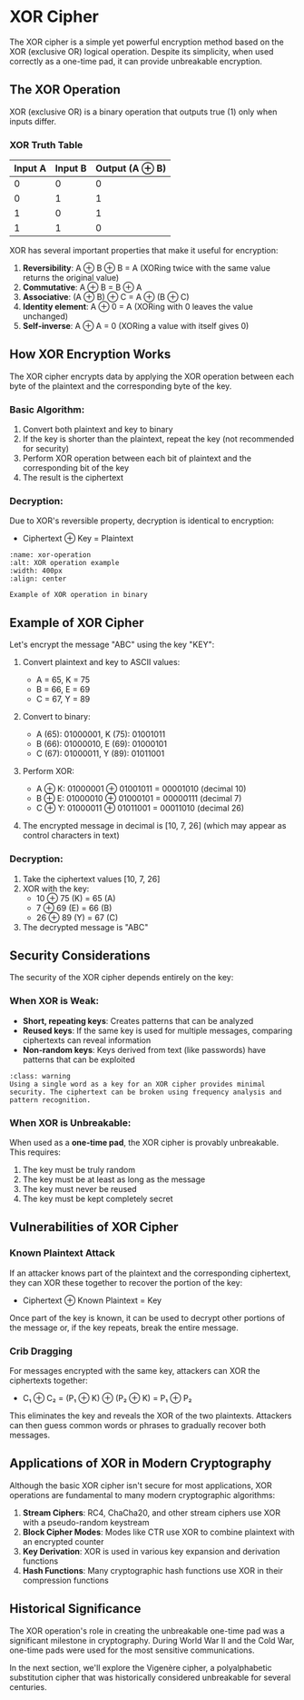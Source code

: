 # XOR Cipher

The XOR cipher is a simple yet powerful encryption method based on the XOR (exclusive OR) logical operation. Despite its simplicity, when used correctly as a one-time pad, it can provide unbreakable encryption.

## The XOR Operation

XOR (exclusive OR) is a binary operation that outputs true (1) only when inputs differ.

### XOR Truth Table

| Input A | Input B | Output (A ⊕ B) |
|---------|---------|---------------|
| 0 | 0 | 0 |
| 0 | 1 | 1 |
| 1 | 0 | 1 |
| 1 | 1 | 0 |

XOR has several important properties that make it useful for encryption:

1. **Reversibility**: A ⊕ B ⊕ B = A (XORing twice with the same value returns the original value)
2. **Commutative**: A ⊕ B = B ⊕ A
3. **Associative**: (A ⊕ B) ⊕ C = A ⊕ (B ⊕ C)
4. **Identity element**: A ⊕ 0 = A (XORing with 0 leaves the value unchanged)
5. **Self-inverse**: A ⊕ A = 0 (XORing a value with itself gives 0)

## How XOR Encryption Works

The XOR cipher encrypts data by applying the XOR operation between each byte of the plaintext and the corresponding byte of the key.

### Basic Algorithm:

1. Convert both plaintext and key to binary
2. If the key is shorter than the plaintext, repeat the key (not recommended for security)
3. Perform XOR operation between each bit of plaintext and the corresponding bit of the key
4. The result is the ciphertext

### Decryption:

Due to XOR's reversible property, decryption is identical to encryption:
- Ciphertext ⊕ Key = Plaintext

```{figure} https://upload.wikimedia.org/wikipedia/commons/thumb/6/6c/XOR_binary.svg/600px-XOR_binary.svg.png
:name: xor-operation
:alt: XOR operation example
:width: 400px
:align: center

Example of XOR operation in binary
```

## Example of XOR Cipher

Let's encrypt the message "ABC" using the key "KEY":

1. Convert plaintext and key to ASCII values:
   - A = 65, K = 75
   - B = 66, E = 69
   - C = 67, Y = 89

2. Convert to binary:
   - A (65): 01000001, K (75): 01001011
   - B (66): 01000010, E (69): 01000101
   - C (67): 01000011, Y (89): 01011001

3. Perform XOR:
   - A ⊕ K: 01000001 ⊕ 01001011 = 00001010 (decimal 10)
   - B ⊕ E: 01000010 ⊕ 01000101 = 00000111 (decimal 7)
   - C ⊕ Y: 01000011 ⊕ 01011001 = 00011010 (decimal 26)

4. The encrypted message in decimal is [10, 7, 26] (which may appear as control characters in text)

### Decryption:

1. Take the ciphertext values [10, 7, 26]
2. XOR with the key:
   - 10 ⊕ 75 (K) = 65 (A)
   - 7 ⊕ 69 (E) = 66 (B)
   - 26 ⊕ 89 (Y) = 67 (C)
3. The decrypted message is "ABC"

## Security Considerations

The security of the XOR cipher depends entirely on the key:

### When XOR is Weak:

- **Short, repeating keys**: Creates patterns that can be analyzed
- **Reused keys**: If the same key is used for multiple messages, comparing ciphertexts can reveal information
- **Non-random keys**: Keys derived from text (like passwords) have patterns that can be exploited

```{admonition} Warning
:class: warning
Using a single word as a key for an XOR cipher provides minimal security. The ciphertext can be broken using frequency analysis and pattern recognition.
```

### When XOR is Unbreakable:

When used as a **one-time pad**, the XOR cipher is provably unbreakable. This requires:

1. The key must be truly random
2. The key must be at least as long as the message
3. The key must never be reused
4. The key must be kept completely secret

## Vulnerabilities of XOR Cipher

### Known Plaintext Attack

If an attacker knows part of the plaintext and the corresponding ciphertext, they can XOR these together to recover the portion of the key:

- Ciphertext ⊕ Known Plaintext = Key

Once part of the key is known, it can be used to decrypt other portions of the message or, if the key repeats, break the entire message.

### Crib Dragging

For messages encrypted with the same key, attackers can XOR the ciphertexts together:

- C₁ ⊕ C₂ = (P₁ ⊕ K) ⊕ (P₂ ⊕ K) = P₁ ⊕ P₂

This eliminates the key and reveals the XOR of the two plaintexts. Attackers can then guess common words or phrases to gradually recover both messages.

## Applications of XOR in Modern Cryptography

Although the basic XOR cipher isn't secure for most applications, XOR operations are fundamental to many modern cryptographic algorithms:

1. **Stream Ciphers**: RC4, ChaCha20, and other stream ciphers use XOR with a pseudo-random keystream
2. **Block Cipher Modes**: Modes like CTR use XOR to combine plaintext with an encrypted counter
3. **Key Derivation**: XOR is used in various key expansion and derivation functions
4. **Hash Functions**: Many cryptographic hash functions use XOR in their compression functions

## Historical Significance

The XOR operation's role in creating the unbreakable one-time pad was a significant milestone in cryptography. During World War II and the Cold War, one-time pads were used for the most sensitive communications.

In the next section, we'll explore the Vigenère cipher, a polyalphabetic substitution cipher that was historically considered unbreakable for several centuries.
